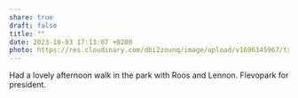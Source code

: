 ```yaml
---
share: true
draft: false
title: ""
date: 2023-10-03 17:13:07 +0200
photo: https://res.cloudinary.com/dbi2zounq/image/upload/v1696345967/txhnhkhlbtukrb0ejtp0.jpg
---
```


Had a lovely afternoon walk in the park with Roos and Lennon. Flevopark for president. 
